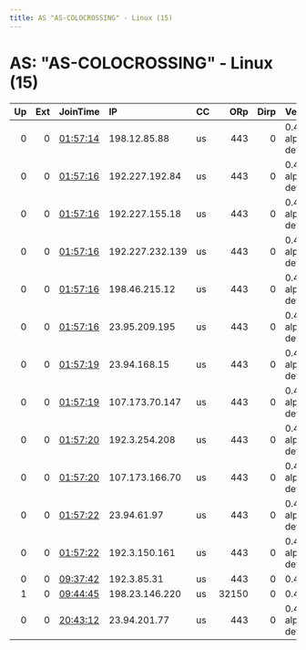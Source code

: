 ```yaml
---
title: AS "AS-COLOCROSSING" - Linux (15)
---
```


# AS: "AS-COLOCROSSING" - Linux (15)

|   Up |   Ext | JoinTime                                                                                              | IP              | CC   |   ORp |   Dirp | Version           | Contact               | Nickname   |   eFamMembers |
|-----:|------:|:------------------------------------------------------------------------------------------------------|:----------------|:-----|------:|-------:|:------------------|:----------------------|:-----------|--------------:|
|    0 |     0 | [01:57:14](https://nusenu.github.io/OrNetStats/w/relay/332C686368F29FA491FCFE695D248CB7EB4F0FED.html) | 198.12.85.88    | us   |   443 |      0 | 0.4.8.0-alpha-dev | None                  | Unnamed    |             1 |
|    0 |     0 | [01:57:16](https://nusenu.github.io/OrNetStats/w/relay/03ACF3079B87D7DC22B1B53B2CC1E2163E10A320.html) | 192.227.192.84  | us   |   443 |      0 | 0.4.8.0-alpha-dev | None                  | Unnamed    |             1 |
|    0 |     0 | [01:57:16](https://nusenu.github.io/OrNetStats/w/relay/22C0864187B4458DF7AE0B5D4AA81204E6E4197D.html) | 192.227.155.18  | us   |   443 |      0 | 0.4.8.0-alpha-dev | None                  | Unnamed    |             1 |
|    0 |     0 | [01:57:16](https://nusenu.github.io/OrNetStats/w/relay/598EB981356244D1A340D6DC6343D78B3B137A3E.html) | 192.227.232.139 | us   |   443 |      0 | 0.4.8.0-alpha-dev | None                  | Unnamed    |             1 |
|    0 |     0 | [01:57:16](https://nusenu.github.io/OrNetStats/w/relay/85FCA6D38E1FE4910D39B477441306862AA4BC37.html) | 198.46.215.12   | us   |   443 |      0 | 0.4.8.0-alpha-dev | None                  | Unnamed    |             1 |
|    0 |     0 | [01:57:16](https://nusenu.github.io/OrNetStats/w/relay/992D6EBC335ECFABDB20860753437282EBE2724E.html) | 23.95.209.195   | us   |   443 |      0 | 0.4.8.0-alpha-dev | None                  | Unnamed    |             1 |
|    0 |     0 | [01:57:19](https://nusenu.github.io/OrNetStats/w/relay/4A600AA85C51E3FC72914B53DDCCD6F9F6946049.html) | 23.94.168.15    | us   |   443 |      0 | 0.4.8.0-alpha-dev | None                  | Unnamed    |             1 |
|    0 |     0 | [01:57:19](https://nusenu.github.io/OrNetStats/w/relay/7F8735B5FB5CC4BD958D37FBB1FEEC812EFEE6CF.html) | 107.173.70.147  | us   |   443 |      0 | 0.4.8.0-alpha-dev | None                  | Unnamed    |             1 |
|    0 |     0 | [01:57:20](https://nusenu.github.io/OrNetStats/w/relay/5C0806AA5B6F33A05976350B6F8E9C7792C5E20F.html) | 192.3.254.208   | us   |   443 |      0 | 0.4.8.0-alpha-dev | None                  | Unnamed    |             1 |
|    0 |     0 | [01:57:20](https://nusenu.github.io/OrNetStats/w/relay/CA51A4702A1B0536B76779F1FD97E6F72F3CFC5E.html) | 107.173.166.70  | us   |   443 |      0 | 0.4.8.0-alpha-dev | None                  | Unnamed    |             1 |
|    0 |     0 | [01:57:22](https://nusenu.github.io/OrNetStats/w/relay/110A406400F2F2BA952D6FFC2D53901D7631173B.html) | 23.94.61.97     | us   |   443 |      0 | 0.4.8.0-alpha-dev | None                  | Unnamed    |             1 |
|    0 |     0 | [01:57:22](https://nusenu.github.io/OrNetStats/w/relay/D0EAD1385E45CD91CE4362A19BBF81A03A5E6BCD.html) | 192.3.150.161   | us   |   443 |      0 | 0.4.8.0-alpha-dev | None                  | Unnamed    |             1 |
|    0 |     0 | [09:37:42](https://nusenu.github.io/OrNetStats/w/relay/197175296B643E7186C4666BD1370305BE701DE9.html) | 192.3.85.31     | us   |   443 |      0 | 0.4.7.11          | 3ty94k06mamozmail.com | Llanas     |             1 |
|    1 |     0 | [09:44:45](https://nusenu.github.io/OrNetStats/w/relay/B5D6855F91E983080DD1F9D67A6AEC36CE4B5B6E.html) | 198.23.146.220  | us   | 32150 |      0 | 0.4.7.10          | None                  | riceahap   |             1 |
|    0 |     0 | [20:43:12](https://nusenu.github.io/OrNetStats/w/relay/A3D58753FB81236C23C2877B81A6F2D1014BCE77.html) | 23.94.201.77    | us   |   443 |      0 | 0.4.8.0-alpha-dev | None                  | Unnamed    |             1 |
